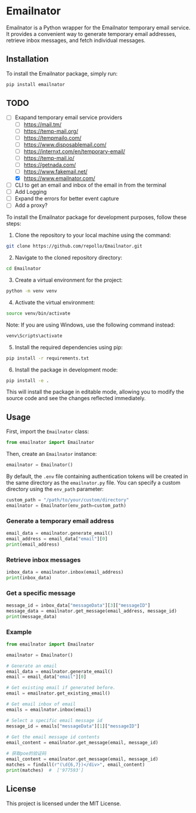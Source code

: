 # Emailnator

Emailnator is a Python wrapper for the Emailnator temporary email service. It provides a convenient way to generate temporary email addresses, retrieve inbox messages, and fetch individual messages.

## Installation

To install the Emailnator package, simply run:

```bash
pip install emailnator
```

## TODO

- [ ] Exapand temporary email service providers
  - [ ] https://mail.tm/
  - [ ] https://temp-mail.org/
  - [ ] https://tempmailo.com/
  - [ ] https://www.disposablemail.com/
  - [ ] https://internxt.com/en/temporary-email/
  - [ ] https://temp-mail.io/
  - [ ] https://getnada.com/
  - [ ] https://www.fakemail.net/
  - [x] https://www.emailnator.com/
- [ ] CLI to get an email and inbox of the email in from the terminal
- [ ] Add Logging 
- [ ] Expand the errors for better event capture
- [ ] Add a proxy?

To install the Emailnator package for development purposes, follow these steps:

1. Clone the repository to your local machine using the command:

```bash
git clone https://github.com/repollo/Emailnator.git
```

2. Navigate to the cloned repository directory:

```bash
cd Emailnator
```

3. Create a virtual environment for the project:

```bash
python -m venv venv
```

4. Activate the virtual environment:

```bash
source venv/bin/activate
```

Note: If you are using Windows, use the following command instead:

```bash
venv\Scripts\activate
```

5. Install the required dependencies using pip:

```bash
pip install -r requirements.txt
```

6. Install the package in development mode:

```bash
pip install -e .
```

This will install the package in editable mode, allowing you to modify the source code and see the changes reflected immediately.


## Usage

First, import the `Emailnator` class:

```python
from emailnator import Emailnator
```

Then, create an `Emailnator` instance:

```python
emailnator = Emailnator()
```

By default, the `.env` file containing authentication tokens will be created in the same directory as the `emailnator.py` file. You can specify a custom directory using the `env_path` parameter:

```python
custom_path = "/path/to/your/custom/directory"
emailnator = Emailnator(env_path=custom_path)
```

### Generate a temporary email address

```python
email_data = emailnator.generate_email()
email_address = email_data["email"][0]
print(email_address)
```

### Retrieve inbox messages

```python
inbox_data = emailnator.inbox(email_address)
print(inbox_data)
```

### Get a specific message

```python
message_id = inbox_data["messageData"][3]["messageID"]
message_data = emailnator.get_message(email_address, message_id)
print(message_data)
```

### Example

```python
from emailnator import Emailnator

emailnator = Emailnator()

# Generate an email
email_data = emailnator.generate_email()
email = email_data["email"][0]

# Get existing email if generated before.
email = emailnator.get_existing_email()

# Get email inbox of email
emails = emailnator.inbox(email)

# Select a specific email message id
message_id = emails["messageData"][1]["messageID"]
    
# Get the email message id contents
email_content = emailnator.get_message(email, message_id)

# 获取poe的验证码
email_content = emailnator.get_message(email, message_id)
matches = findall(r"(\d{6,7})</div>", email_content)
print(matches)  #  ['977593']

```

## License

This project is licensed under the MIT License.